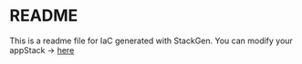 # README
This is a readme file for IaC generated with StackGen.
You can modify your appStack -> [here](http://main.dev.stackgen.com/appstacks/f1228bc4-8850-4bf7-a864-3bd58aadb9a2)
